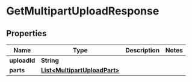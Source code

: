 

# GetMultipartUploadResponse


## Properties

| Name | Type | Description | Notes |
|------------ | ------------- | ------------- | -------------|
|**uploadId** | **String** |  |  |
|**parts** | [**List&lt;MultipartUploadPart&gt;**](MultipartUploadPart.md) |  |  |



